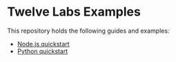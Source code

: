 # Twelve Labs Examples


This repository holds the following guides and examples:

- [Node.js quickstart](quickstart/node/README.md)
- [Python quickstart](quickstart/python/README.md)